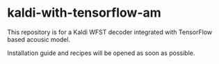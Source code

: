 # kaldi-with-tensorflow-am

This repository is for a Kaldi WFST decoder integrated with TensorFlow based acousic model.

Installation guide and recipes will be opened as soon as possible.
